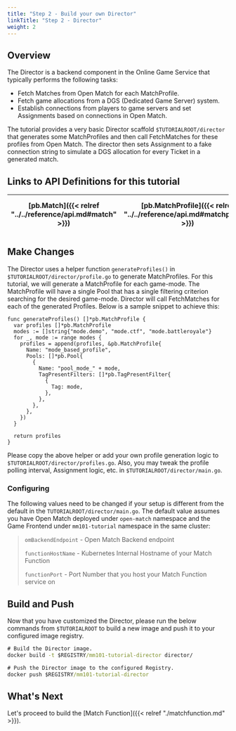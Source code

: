 ```yaml
---
title: "Step 2 - Build your own Director"
linkTitle: "Step 2 - Director"
weight: 2
---
```


## Overview

The Director is a backend component in the Online Game Service that typically performs the following tasks:

- Fetch Matches from Open Match for each MatchProfile.
- Fetch game allocations from a DGS (Dedicated Game Server) system.
- Establish connections from players to game servers and set Assignments based on connections in Open Match.

The tutorial provides a very basic Director scaffold `$TUTORIALROOT/director` that generates some MatchProfiles and then call FetchMatches for these profiles from Open Match. The director then sets Assignment to a fake connection string to simulate a DGS allocation for every Ticket in a generated match.

## Links to API Definitions for this tutorial

| [pb.Match]({{< relref "../../reference/api.md#match" >}}) | [pb.MatchProfile]({{< relref "../../reference/api.md#matchprofile" >}}) | [pb.FunctionConfig]({{< relref "../../reference/api.md#openmatch.FunctionConfig" >}}) | [backend.AssignTickets]({{< relref "../../reference/api.md#frontend" >}}) | [backend.FetchMatches]({{< relref "../../reference/api.md#frontend" >}}) |
| ----- | ---- | ----- | ----------- | ----------- |

## Make Changes

The Director uses a helper function `generateProfiles()` in `$TUTORIALROOT/director/profile.go` to generate MatchProfiles. For this tutorial, we will generate a MatchProfile for each game-mode. The MatchProfile will have a single Pool that has a single filtering criterion searching for the desired game-mode. Director will call FetchMatches for each of the generated Profiles. Below is a sample snippet to achieve this:

```golang
func generateProfiles() []*pb.MatchProfile {
  var profiles []*pb.MatchProfile
  modes := []string{"mode.demo", "mode.ctf", "mode.battleroyale"}
  for _, mode := range modes {
    profiles = append(profiles, &pb.MatchProfile{
      Name: "mode_based_profile",
      Pools: []*pb.Pool{
        {
          Name: "pool_mode_" + mode,
          TagPresentFilters: []*pb.TagPresentFilter{
            {
              Tag: mode,
            },
          },
        },
      },
    })
  }

  return profiles
}
```

Please copy the above helper or add your own profile generation logic to `$TUTORIALROOT/director/profiles.go`. Also, you may tweak the profile polling interval, Assignment logic, etc. in `$TUTORIALROOT/director/main.go`.

### Configuring

The following values need to be changed if your setup is different from the default in the `TUTORIALROOT/director/main.go`. The default value assumes you have Open Match deployed under `open-match` namespace and the Game Frontend under `mm101-tutorial` namespace in the same cluster:

> `omBackendEndpoint` - Open Match Backend endpoint
>
> `functionHostName` - Kubernetes Internal Hostname of your Match Function
>
> `functionPort` - Port Number that you host your Match Function service on

## Build and Push

Now that you have customized the Director, please run the below commands from `$TUTORIALROOT` to build a new image and push it to your configured image registry.

```cmd
# Build the Director image.
docker build -t $REGISTRY/mm101-tutorial-director director/

# Push the Director image to the configured Registry.
docker push $REGISTRY/mm101-tutorial-director
```

## What's Next

Let's proceed to build the [Match Function]({{< relref "./matchfunction.md" >}}).
